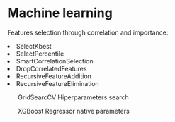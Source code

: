 <h1>Machine learning </h1>
Features selection through correlation and importance:

<p>
  <li>SelectKbest</li>
  <li>SelectPercentile</li>
  <li>SmartCorrelationSelection</li>
  <li>DropCorrelatedFeatures</li>
  <li>RecursiveFeatureAddition</li>
  <li>RecursiveFeatureElimination</li>
</p>

<p><ul>GridSearcCV Hiperparameters search </ul>
<ul>XGBoost Regressor native parameters</ul>
</p>
